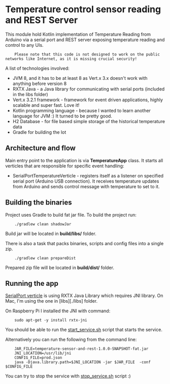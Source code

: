 Temperature control sensor reading and REST Server
==================================================

This module hold Kotlin implementation of Temperature Reading from Arduino via a serial port and REST server exposing temperature reading and control to any UIs.

        
        Please note that this code is not designed to work on the public networks like Internet, as it is missing crucial security!

        
A list of technologies involved:

* JVM 8, and it has to be at least 8 as Vert.x 3.x doesn't work with anything before version 8
* RXTX Java - a Java library for communicating with serial ports (included in the libs folder)
* Vert.x 3.2.1 framework - framework for event driven applications, highly scalable and super fast. Love it!
* Kotlin programming language - because I wanted to learn another language for JVM :) It turned to be pretty good.
* H2 Database - for file based simple storage of the historical temperature data
* Gradle for building the lot

## Architecture and flow

Main entry point to the application is via **TemperatureApp** class. It starts all verticles that are responsible for specific event handling:

* SerialPortTemperatureVerticle - registers itself as a listener on specified serial port (Arduino USB connection). 
It receives temperature updates from Arduino and sends control message with temperature to set to it.

## Building the binaries

Project uses Gradle to build fat jar file. To build the project run:

        ./gradlew clean shadowJar

Build jar will be located in **build/libs/** folder.

There is also a task that packs binaries, scripts and config files into a single zip.

        ./gradlew clean prepareDist
        
Prepared zip file will be located in **build/dist/** folder.

## Running the app

[SerialPort verticle][1] is using RXTX Java Library which requires JNI library. On Mac, I'm using the one in [libs][./libs] folder.

On Raspberry Pi I installed the JNI with command:

        sudo apt-get -y install rxtx-jni


You should be able to run the [start_service.sh][1] script that starts the service.

Alternatively you can run the following from the command line:

        JAR_FILE=temperature-sensor-and-rest-1.0.0-SNAPSHOT-fat.jar
        JNI_LOCATION=/usr/lib/jni
        CONFIG_FILE=prod.json
        java -Djava.library.path=$JNI_LOCATION -jar $JAR_FILE  -conf $CONFIG_FILE


You can try to stop the service with [stop_service.sh][2] script :)

[1]: scripts/start_service.sh
[2]: scripts/stop_service.sh
